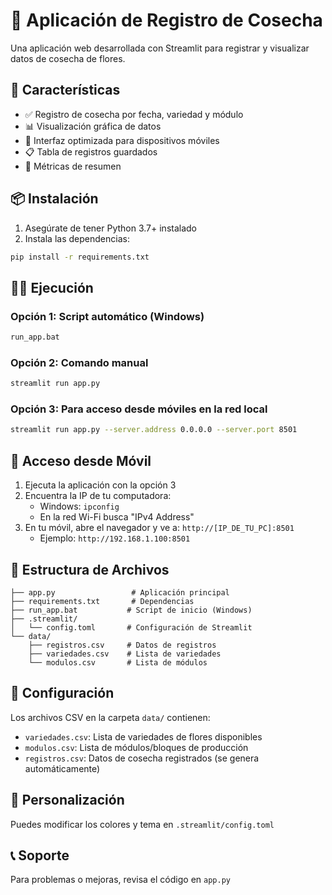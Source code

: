# 🌸 Aplicación de Registro de Cosecha

Una aplicación web desarrollada con Streamlit para registrar y visualizar datos de cosecha de flores.

## 🚀 Características

- ✅ Registro de cosecha por fecha, variedad y módulo
- 📊 Visualización gráfica de datos
- 📱 Interfaz optimizada para dispositivos móviles
- 📋 Tabla de registros guardados
- 🔢 Métricas de resumen

## 📦 Instalación

1. Asegúrate de tener Python 3.7+ instalado
2. Instala las dependencias:
```bash
pip install -r requirements.txt
```

## 🏃‍♂️ Ejecución

### Opción 1: Script automático (Windows)
```bash
run_app.bat
```

### Opción 2: Comando manual
```bash
streamlit run app.py
```

### Opción 3: Para acceso desde móviles en la red local
```bash
streamlit run app.py --server.address 0.0.0.0 --server.port 8501
```

## 📱 Acceso desde Móvil

1. Ejecuta la aplicación con la opción 3
2. Encuentra la IP de tu computadora:
   - Windows: `ipconfig`
   - En la red Wi-Fi busca "IPv4 Address"
3. En tu móvil, abre el navegador y ve a: `http://[IP_DE_TU_PC]:8501`
   - Ejemplo: `http://192.168.1.100:8501`

## 📁 Estructura de Archivos

```
├── app.py                 # Aplicación principal
├── requirements.txt       # Dependencias
├── run_app.bat           # Script de inicio (Windows)
├── .streamlit/
│   └── config.toml       # Configuración de Streamlit
└── data/
    ├── registros.csv     # Datos de registros
    ├── variedades.csv    # Lista de variedades
    └── modulos.csv       # Lista de módulos
```

## 🔧 Configuración

Los archivos CSV en la carpeta `data/` contienen:
- `variedades.csv`: Lista de variedades de flores disponibles
- `modulos.csv`: Lista de módulos/bloques de producción
- `registros.csv`: Datos de cosecha registrados (se genera automáticamente)

## 🎨 Personalización

Puedes modificar los colores y tema en `.streamlit/config.toml`

## 📞 Soporte

Para problemas o mejoras, revisa el código en `app.py`
